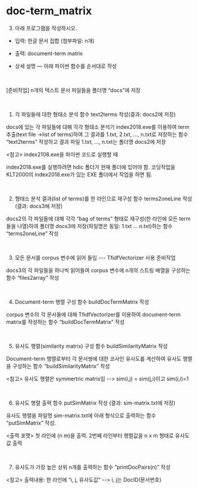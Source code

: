 # doc-term_matrix
3. 아래 프로그램을 작성하시오.

- 입력: 한글 문서 집합 (첨부파일: n개)

- 출력: document-term matrix

- 상세 설명 — 아래 파이썬 함수를 순서대로 작성

​

[준비작업] n개의 텍스트 문서 파일들을 폴더명 “docs”에 저장

​

1) 각 파일들에 대한 형태소 분석 함수 text2terms 작성(결과: docs2에 저장)

docs에 있는 각 파일들에 대해 각각 형태소 분석기 index2018.exe를 이용하여 term 추출(text file ->list of terms)하여 그 결과를 1.txt, 2.txt, ..., n.txt로 저장하는 함수 “text2terms” 작성하고 결과 파일 1.txt, ..., n.txt는 폴더명 docs2에 저장

<참고> index2108.exe을 파이썬 코드로 실행할 때

index2018.exe를 실행하려면 hdic 폴더가 현재 폴더에 있어야 함. 코딩작업을 KLT2000의 index2018.exe가 있는 EXE 폴더에서 작업을 하면 됨.

​

2) 형태소 분석 결과(list of terms)를 한 라인으로 재구성 함수 terms2oneLine 작성(결과: docs3에 저장)

docs2의 각 파일들에 대해 각각 “bag of terms” 형태로 재구성(한 라인에 모든 term들을 나열)하여 폴더명 docs3에 저장(파일명은 동일: 1.txt ... n.txt)하는 함수 “terms2oneLine” 작성

​

3) 모든 문서를 corpus 변수에 읽어 들임 --- TfidfVectorizer 사용 준비작업

docs3의 각 파일들을 하나씩 읽어들여 corpus 변수에 n개의 스트링 배열을 구성하는 함수 “files2array” 작성

​

4) Document-term 행렬 구성 함수 buildDocTermMatrix 작성

corpus 변수의 각 문서들에 대해 TfidfVectorizer를 이용하여 document-term matrix를 작성하는 함수 “buildDocTermMatrix” 작성

​

5) 유사도 행렬(similarity matrix) 구성 함수 buildSimilarityMatrix 작성

Document-term 행렬로부터 각 문서쌍에 대한 코사인 유사도를 계산하여 유사도 행렬을 구성하는 함수 “buildSimilarityMatrix” 작성

<참고> 유사도 행렬은 symmertric matrix임 --> sim(i,j) = sim(j,i)이고 sim(i,i)=1

​

6) 유사도 행렬 출력 함수 putSimMatrix 작성 (결과: sim-matrix.txt에 저장)

유사도 행렬을 파일명 sim-matrix.txt에 아래 형식으로 출력하는 함수 “putSimMatrix” 작성.

<출력 포맷> 첫 라인에 (n m)을 출력. 2번째 라인부터 행렬값을 n x m 형태로 유사도값 출력

​

7) 유사도가 가장 높은 상위 n개를 출력하는 함수 “printDocPairs(n)” 작성

<참고> 출력내용: 한 라인에 “i, j, 유사도값” --> i, j는 DocID(문서번호)

